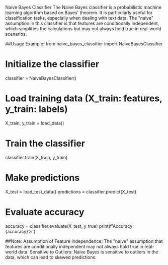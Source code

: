 Naive Bayes Classifier
The Naive Bayes classifier is a probabilistic machine learning algorithm based on Bayes' theorem. It is particularly useful for classification tasks, especially when dealing with text data. The "naive" assumption in this classifier is that features are conditionally independent, which simplifies the calculations but may not always hold true in real-world scenarios.

##Usage Example:
from naive_bayes_classifier import NaiveBayesClassifier

 # Initialize the classifier
classifier = NaiveBayesClassifier()

 # Load training data (X_train: features, y_train: labels)
X_train, y_train = load_data()

 # Train the classifier
classifier.train(X_train, y_train)

 # Make predictions
X_test = load_test_data()
predictions = classifier.predict(X_test)

 # Evaluate accuracy
accuracy = classifier.evaluate(X_test, y_true)
print(f'Accuracy: {accuracy}%')

##Note:
Assumption of Feature Independence: The "naive" assumption that features are conditionally independent may not always hold true in real-world data.
Sensitive to Outliers: Naive Bayes is sensitive to outliers in the data, which can lead to skewed predictions.

